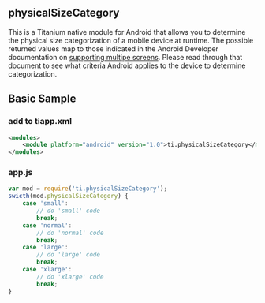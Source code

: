 ## physicalSizeCategory

This is a Titanium native module for Android that allows you to determine the physical size categorization of a mobile device at runtime. The possible returned values map to those indicated in the Android Developer documentation on [supporting multipe screens](http://developer.android.com/guide/practices/screens_support.html). Please read through that document to see what criteria Android applies to the device to determine categorization. 

## Basic Sample

### add to tiapp.xml
```xml
<modules>
	<module platform="android" version="1.0">ti.physicalSizeCategory</module>
</modules>
```

### app.js
```javascript
var mod = require('ti.physicalSizeCategory');
swicth(mod.physicalSizeCategory) {
	case 'small':
		// do 'small' code
		break;
	case 'normal':
		// do 'normal' code
		break;
	case 'large':
		// do 'large' code
		break;
	case 'xlarge':
		// do 'xlarge' code
		break;
}
```
